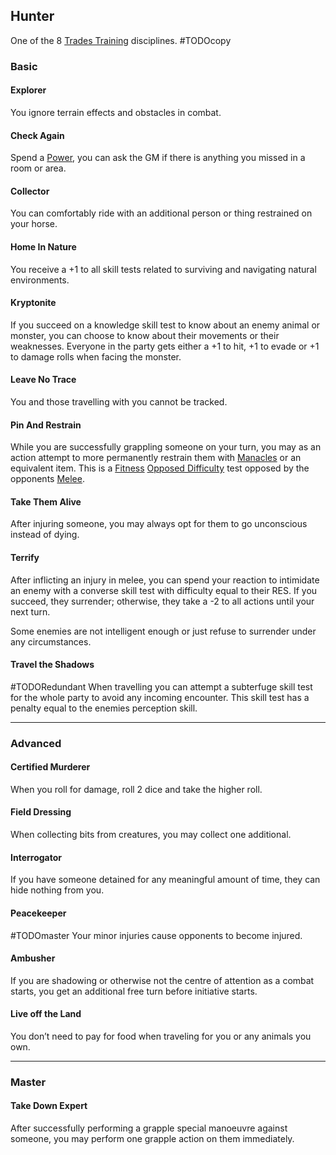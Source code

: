 ## Hunter
One of the 8 [Trades Training](Trades-Training) disciplines.
#TODOcopy 

### Basic
#### Explorer
You ignore terrain effects and obstacles in combat.

#### Check Again
Spend a [Power](Stats#Power), you can ask the GM if there is anything you missed in a room or area.

#### Collector
You can comfortably ride with an additional person or thing restrained on your horse.

#### Home In Nature
You receive a +1 to all skill tests related to surviving and navigating natural environments.

#### Kryptonite
If you succeed on a knowledge skill test to know about an enemy animal or monster, you can choose to know about their movements or their weaknesses. Everyone in the party gets either a +1 to hit, +1 to evade or +1 to damage rolls when facing the monster.

#### Leave No Trace
You and those travelling with you cannot be tracked.

#### Pin And Restrain
While you are successfully grappling someone on your turn, you may as an action attempt to more permanently restrain them with [Manacles](Example-Gear#Manacles) or an equivalent item. This is a [Fitness](Skills#Fitness) [Opposed Difficulty](Skills#Opposed%20Difficulty) test opposed by the opponents [Melee](Skills#Melee).

#### Take Them Alive
After injuring someone, you may always opt for them to go unconscious instead of dying.

#### Terrify
After inflicting an injury in melee, you can spend your reaction to intimidate an enemy with a converse skill test with difficulty equal to their RES. If you succeed, they surrender; otherwise, they take a -2 to all actions until your next turn.

Some enemies are not intelligent enough or just refuse to surrender under any circumstances.

#### Travel the Shadows
#TODORedundant 
When travelling you can attempt a subterfuge skill test for the whole party to avoid any incoming encounter. This skill test has a penalty equal to the enemies perception skill.

---
### Advanced
#### Certified Murderer
When you roll for damage, roll 2 dice and take the higher roll.

#### Field Dressing
When collecting bits from creatures, you may collect one additional.

#### Interrogator
If you have someone detained for any meaningful amount of time, they can hide nothing from you.

#### Peacekeeper
#TODOmaster 
Your minor injuries cause opponents to become injured.

#### Ambusher
If you are shadowing or otherwise not the centre of attention as a combat starts, you get an additional free turn before initiative starts.

#### Live off the Land
You don’t need to pay for food when traveling for you or any animals you own.

---
### Master

#### Take Down Expert
After successfully performing a grapple special manoeuvre against someone, you may perform one grapple action on them immediately.
